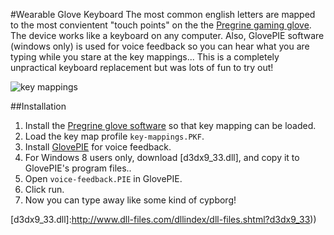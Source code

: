 #Wearable Glove Keyboard
The most common english letters are mapped to the most convientent "touch points" on the the [Pregrine gaming glove](http://theperegrine.com/product/). The device works like a keyboard on any computer. Also, GlovePIE software (windows only) is used for voice feedback so you can hear what you are typing while you stare at the key mappings... This is a completely unpractical keyboard replacement but was lots of fun to try out!

![key mappings](https://dl.dropbox.com/u/345086/peregrine%20Dvorak%20keysV2.png "Key Mappings")

##Installation
1. Install the [Pregrine glove software] so that key mapping can be loaded. 
3. Load the key map profile `key-mappings.PKF`.
2. Install [GlovePIE] for voice feedback.
2. For Windows 8 users only, download [d3dx9_33.dll], and copy it to GlovePIE's program files.. 
3. Open `voice-feedback.PIE` in GlovePIE.
4. Click run. 
5. Now you can type away like some kind of cypborg!

[Pregrine glove software]: http://www.theperegrine.com/downloads/
[GlovePIE]:http://glovepie.org/lpghjkwer.php
[d3dx9_33.dll]:http://www.dll-files.com/dllindex/dll-files.shtml?d3dx9_33)) 
